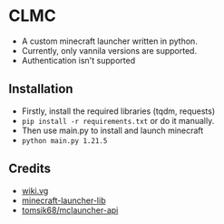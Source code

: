 # CLMC

- A custom minecraft launcher written in python.
- Currently, only vannila versions are supported.
- Authentication isn't supported

## Installation

- Firstly, install the required libraries (tqdm, requests)
- `pip install -r requirements.txt` or do it manually.
- Then use main.py to install and launch minecraft
- `python main.py 1.21.5`

## Credits

- [wiki.vg](https://wiki.vg/)
- [minecraft-launcher-lib](https://codeberg.org/JakobDev/minecraft-launcher-lib)
- [tomsik68/mclauncher-api](https://github.com/tomsik68/mclauncher-api/wiki)

